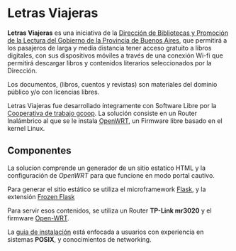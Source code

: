 # Letras Viajeras

**Letras Viajeras** es una iniciativa de la [Dirección de Bibliotecas y 
Promoción de la Lectura del Gobierno de la Provincia de Buenos Aires](http://www.ic.gba.gov.ar/), 
que permitirá a los pasajeros de larga y media distancia tener acceso 
gratuito a libros digitales, con sus dispositivos móviles a través de 
una conexión Wi-fi que permitirá descargar libros y contenidos literarios 
seleccionados por la Dirección.

Los documentos, (libros, cuentos y revistas) son materiales del dominio 
público y/o con licencias libres.

Letras Viajeras fue desarrollado íntegramente con Software Libre por la 
[Cooperativa de trabajo gcoop](http://gcoop.coop). La solución consiste en un Router Inalámbrico al que se le instala [OpenWRT](http://openwrt.org), un Firmware libre basado en el kernel Linux.


## Componentes

La solucíon comprende un generador de un sitio estatico HTML y la configuración de *OpenWRT* para que funcione en modo portal cautivo.

Para generar el sitio estático se utiliza el microframework 
[Flask](http://flask.pocoo.org), y la extensión [Frozen Flask](http://pythonhosted.org/Frozen-Flask/)

Para servir esos contenidos, se utiliza un Router **TP-Link mr3020** y el firmware [Open-WRT](http://openwrt.org).

La [guia de instalación](https://github.com/gcoop-libre/letras_viajeras/blob/master/GUIA_INSTALACION.md) está enfocada a usuarios con experiencia en sistemas **POSIX**, y conocimientos de networking.


